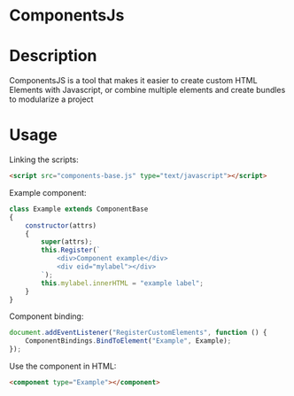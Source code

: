# ComponentsJs

# Description
ComponentsJS is a tool that makes it easier to create custom HTML Elements with Javascript, or combine multiple elements and create bundles to modularize a project

# Usage

Linking the scripts:
```html
<script src="components-base.js" type="text/javascript"></script>
```

Example component:
```javascript
class Example extends ComponentBase
{
    constructor(attrs)
    {
        super(attrs);
        this.Register(`
            <div>Component example</div>
            <div eid="mylabel"></div>
        `);
        this.mylabel.innerHTML = "example label";
    }
}
```

Component binding:
```javascript
document.addEventListener("RegisterCustomElements", function () { 
    ComponentBindings.BindToElement("Example", Example);
});
```

Use the component in HTML:

```html
<component type="Example"></component>
```
